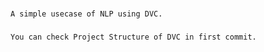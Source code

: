 ###
```
A simple usecase of NLP using DVC.
```
###
```
You can check Project Structure of DVC in first commit.
```